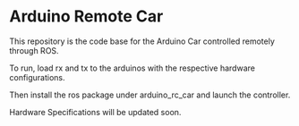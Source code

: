 # Arduino Remote Car

This repository is the code base for the Arduino Car controlled remotely through ROS.

To run, load rx and tx to the arduinos with the respective hardware configurations.

Then install the ros package under arduino_rc_car and launch the controller.

Hardware Specifications will be updated soon.
